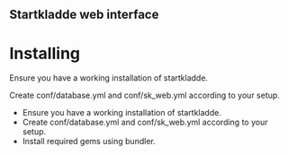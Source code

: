 Startkladde web interface
--

Installing
==

Ensure you have a working installation of startkladde.

Create conf/database.yml and conf/sk\_web.yml according to your setup.

* Ensure you have a working installation of startkladde.
* Create conf/database.yml and conf/sk\_web.yml according to your setup.
* Install required gems using bundler.
